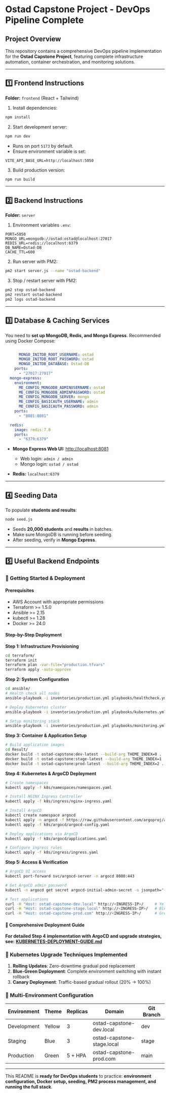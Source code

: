 # Ostad Capstone Project - DevOps Pipeline Complete

## Project Overview
This repository contains a comprehensive DevOps pipeline implementation for the **Ostad Capstone Project**, featuring complete infrastructure automation, container orchestration, and monitoring solutions.

---

## 1️⃣ Frontend Instructions

**Folder:** `frontend` (React + Tailwind)

1. Install dependencies:

```bash
npm install
```

2. Start development server:

```bash
npm run dev
```

- Runs on port `5173` by default.
- Ensure environment variable is set:

```env
VITE_API_BASE_URL=http://localhost:5050
```

3. Build production version:

```bash
npm run build
```

---

## 2️⃣ Backend Instructions

**Folder:** `server`

1. Environment variables `.env`:

```env
PORT=5050
MONGO_URL=mongodb://ostad:ostad@localhost:27017
REDIS_URL=redis://localhost:6379
DB_NAME=Ostad-DB
CACHE_TTL=600
```

2. Run server with PM2:

```bash
pm2 start server.js --name "ostad-backend"
```

3. Stop / restart server with PM2:

```bash
pm2 stop ostad-backend
pm2 restart ostad-backend
pm2 logs ostad-backend
```

---

## 3️⃣ Database & Caching Services

You need to **set up MongoDB, Redis, and Mongo Express**. Recommended using Docker Compose:

```yaml

      MONGO_INITDB_ROOT_USERNAME: ostad
      MONGO_INITDB_ROOT_PASSWORD: ostad
      MONGO_INITDB_DATABASE: Ostad-DB
    ports:
      - "27017:27017"
  mongo-express:
    environment:
      ME_CONFIG_MONGODB_ADMINUSERNAME: ostad
      ME_CONFIG_MONGODB_ADMINPASSWORD: ostad
      ME_CONFIG_MONGODB_SERVER: mongo
      ME_CONFIG_BASICAUTH_USERNAME: admin
      ME_CONFIG_BASICAUTH_PASSWORD: admin
    ports:
      - "8081:8081"

  redis:
    image: redis:7.0
    ports:
      - "6379:6379"
```

- **Mongo Express Web UI:** [http://localhost:8081](http://localhost:8081)

  - Web login: `admin / admin`
  - Mongo login: `ostad / ostad`

- **Redis:** `localhost:6379`

---

## 4️⃣ Seeding Data

To populate **students and results**:

```bash
node seed.js
```

- Seeds **20,000 students** and **results** in batches.
- Make sure MongoDB is running before seeding.
- After seeding, verify in **Mongo Express**.

---

## 5️⃣ Useful Backend Endpoints

### 🚦 Getting Started & Deployment

#### Prerequisites
- AWS Account with appropriate permissions
- Terraform >= 1.5.0
- Ansible >= 2.15
- kubectl >= 1.28
- Docker >= 24.0

#### Step-by-Step Deployment

**Step 1: Infrastructure Provisioning**
```bash
cd terraform/
terraform init
terraform plan -var-file="production.tfvars"
terraform apply -auto-approve
```

**Step 2: System Configuration**
```bash
cd ansible/
# Health check all nodes
ansible-playbook -i inventories/production.yml playbooks/healthcheck.yml

# Deploy Kubernetes cluster
ansible-playbook -i inventories/production.yml playbooks/kubernetes.yml

# Setup monitoring stack
ansible-playbook -i inventories/production.yml playbooks/monitoring.yml
```

**Step 3: Container & Application Setup**
```bash
# Build application images
cd Result/
docker build -t ostad-capstone:dev-latest --build-arg THEME_INDEX=0 .
docker build -t ostad-capstone:stage-latest --build-arg THEME_INDEX=1 .
docker build -t ostad-capstone:prod-latest --build-arg THEME_INDEX=2 .
```

**Step 4: Kubernetes & ArgoCD Deployment**
```bash
# Create namespaces
kubectl apply -f k8s/namespaces/namespaces.yaml

# Install NGINX Ingress Controller
kubectl apply -f k8s/ingress/nginx-ingress.yaml

# Install ArgoCD
kubectl create namespace argocd
kubectl apply -n argocd -f https://raw.githubusercontent.com/argoproj/argo-cd/stable/manifests/install.yaml
kubectl apply -f k8s/argocd/argocd-config.yaml

# Deploy applications via ArgoCD
kubectl apply -f k8s/argocd/applications.yaml

# Configure ingress rules
kubectl apply -f k8s/ingress/ingress.yaml
```

**Step 5: Access & Verification**
```bash
# ArgoCD UI access
kubectl port-forward svc/argocd-server -n argocd 8080:443

# Get ArgoCD admin password
kubectl -n argocd get secret argocd-initial-admin-secret -o jsonpath="{.data.password}" | base64 -d

# Test applications
curl -H "Host: ostad-capstone-dev.local" http://<INGRESS-IP>/     # Yellow theme
curl -H "Host: ostad-capstone-stage.local" http://<INGRESS-IP>/   # Blue theme
curl -H "Host: ostad-capstone-prod.com" http://<INGRESS-IP>/      # Green theme
```

#### **📖 Comprehensive Deployment Guide**
**For detailed Step 4 implementation with ArgoCD and upgrade strategies, see:**
**[KUBERNETES-DEPLOYMENT-GUIDE.md](./KUBERNETES-DEPLOYMENT-GUIDE.md)**

### 🔄 Kubernetes Upgrade Techniques Implemented

1. **Rolling Updates**: Zero-downtime gradual pod replacement
2. **Blue-Green Deployment**: Complete environment switching with instant rollback
3. **Canary Deployment**: Traffic-based gradual rollout (20% → 100%)

### 🎯 Multi-Environment Configuration

| Environment | Theme  | Replicas | Domain                     | Git Branch |
|-------------|--------|----------|----------------------------|------------|
| Development | Yellow | 3        | ostad-capstone-dev.local   | dev        |
| Staging     | Blue   | 3        | ostad-capstone-stage.local | stage      |
| Production  | Green  | 5 + HPA  | ostad-capstone-prod.com    | main       |

---

This README is **ready for DevOps students** to practice: **environment configuration, Docker setup, seeding, PM2 process management, and running the full stack**.
